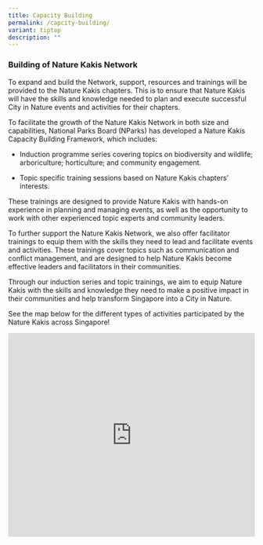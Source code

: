 ```yaml
---
title: Capacity Building
permalink: /capcity-building/
variant: tiptap
description: ""
---
```

<h3>Building of Nature Kakis Network</h3><p>To expand and build the Network, support, resources and trainings will be provided to the Nature Kakis chapters. This is to ensure that Nature Kakis will have the skills and knowledge needed to plan and execute successful City in Nature events and activities for their chapters.</p><p>To facilitate the growth of the Nature Kakis Network in both size and capabilities, National Parks Board (NParks) has developed a Nature Kakis Capacity Building Framework, which includes:</p><ul data-tight="true" class="tight"><li><p>Induction programme series covering topics on biodiversity and wildlife; arboriculture; horticulture; and community engagement.</p></li><li><p>Topic specific training sessions based on Nature Kakis chapters’ interests.</p></li></ul><p>These trainings are designed to provide Nature Kakis with hands-on experience in planning and managing events, as well as the opportunity to work with other experienced topic experts and community leaders.</p><p>To further support the Nature Kakis Network, we also offer facilitator trainings to equip them with the skills they need to lead and facilitate events and activities. These trainings cover topics such as communication and conflict management, and are designed to help Nature Kakis become effective leaders and facilitators in their communities.</p><p>Through our induction series and topic trainings, we aim to equip Nature Kakis with the skills and knowledge they need to make a positive impact in their communities and help transform Singapore into a City in Nature.</p><p>See the map below for the different types of activities participated by the Nature Kakis across Singapore!</p><div class="iframe-wrapper"><iframe height="415px" width="100%" allowfullscreen="true" frameborder="0" src="https://www.google.com/maps/d/u/1/embed?mid=1xB2GeN8Wj2qN60d2J8eJ411K3Qsv0X4&amp;ehbc=2E312F&amp;noprof=1"></iframe></div>